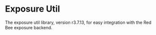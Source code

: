 # Exposure Util

The exposure util library, version r3.7.13, for easy integration with the Red Bee exposure backend.